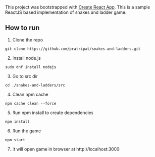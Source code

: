 This project was bootstrapped with [Create React App](https://github.com/facebook/create-react-app).
This is a sample ReactJS based implementation of snakes and ladder game.

## How to run

1. Clone the repo

```
git clone https://github.com/pratripat/snakes-and-ladders.git
```

2. Install node.js

```
sudo dnf install nodejs
```

3. Go to src dir

```
cd ./snakes-and-ladders/src
```

4. Clean npm cache

```
npm cache clean --force
```

5. Run npm install to create dependencies

```
npm install
```

6. Run the game

```
npm start
```

7. It will open game in browser at http://localhost:3000
